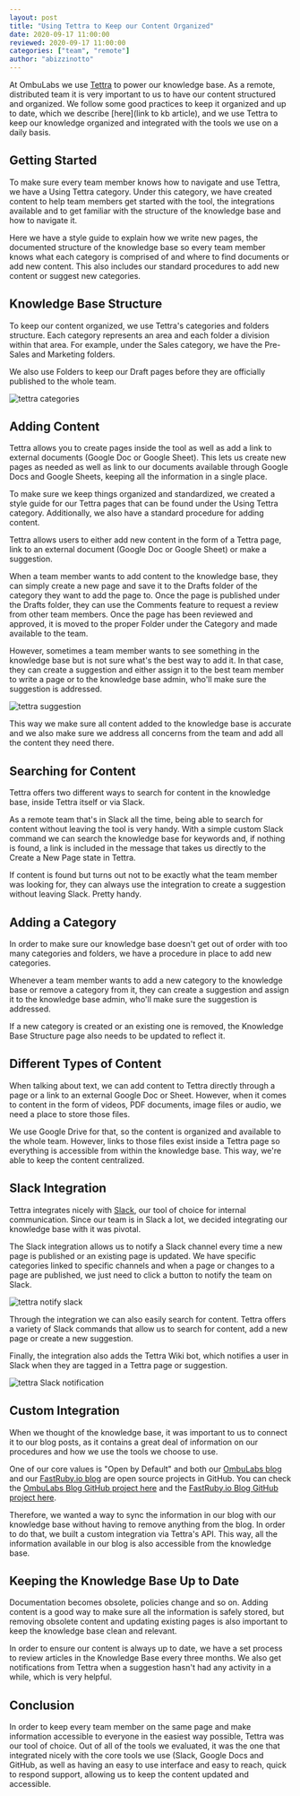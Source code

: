```yaml
---
layout: post
title: "Using Tettra to Keep our Content Organized"
date: 2020-09-17 11:00:00
reviewed: 2020-09-17 11:00:00
categories: ["team", "remote"]
author: "abizzinotto"
---
```


At OmbuLabs we use [Tettra](https://tettra.com/) to power our knowledge base. As a remote, distributed team it is very important to us to have our content structured and organized. We follow some good practices to keep it organized and up to date, which we describe [here](link to kb article), and we use Tettra to keep our knowledge organized and integrated with the tools we use on a daily basis.

<!--more-->

## Getting Started

To make sure every team member knows how to navigate and use Tettra, we have a Using Tettra category. Under this category, we have created content to help team members get started with the tool, the integrations available and to get familiar with the structure of the knowledge base and how to navigate it.

Here we have a style guide to explain how we write new pages, the documented structure of the knowledge base so every team member knows what each category is comprised of and where to find documents or add new content. This also includes our standard procedures to add new content or suggest new categories.

## Knowledge Base Structure

To keep our content organized, we use Tettra's categories and folders structure. Each category represents an area and each folder a division within that area. For example, under the Sales category, we have the Pre-Sales and Marketing folders.

We also use Folders to keep our Draft pages before they are officially published to the whole team.

<img src="/blog/assets/images/tettra/tettra_categories.jpg" alt="tettra categories" class="medium-img">

## Adding Content

Tettra allows you to create pages inside the tool as well as add a link to external documents (Google Doc or Google Sheet). This lets us create new pages as needed as well as link to our documents available through Google Docs and Google Sheets, keeping all the information in a single place.

To make sure we keep things organized and standardized, we created a style guide for our Tettra pages that can be found under the Using Tettra category. Additionally, we also have a standard procedure for adding content.

Tettra allows users to either add new content in the form of a Tettra page, link to an external document (Google Doc or Google Sheet) or make a suggestion.

When a team member wants to add content to the knowledge base, they can simply create a new page and save it to the Drafts folder of the category they want to add the page to. Once the page is published under the Drafts folder, they can use the Comments feature to request a review from other team members. Once the page has been reviewed and approved, it is moved to the proper Folder under the Category and made available to the team.

However, sometimes a team member wants to see something in the knowledge base but is not sure what's the best way to add it. In that case, they can create a suggestion and either assign it to the best team member to write a page or to the knowledge base admin, who'll make sure the suggestion is addressed.

<img src="/blog/assets/images/tettra/tettra-suggestion.jpg" alt="tettra suggestion" class="medium-img">

This way we make sure all content added to the knowledge base is accurate and we also make sure we address all concerns from the team and add all the content they need there.

## Searching for Content

Tettra offers two different ways to search for content in the knowledge base, inside Tettra itself or via Slack.

As a remote team that's in Slack all the time, being able to search for content without leaving the tool is very handy. With a simple custom Slack command we can search the knowledge base for keywords and, if nothing is found, a link is included in the message that takes us directly to the Create a New Page state in Tettra.

If content is found but turns out not to be exactly what the team member was looking for, they can always use the integration to create a suggestion without leaving Slack. Pretty handy.

## Adding a Category

In order to make sure our knowledge base doesn't get out of order with too many categories and folders, we have a procedure in place to add new categories.

Whenever a team member wants to add a new category to the knowledge base or remove a category from it, they can create a suggestion and assign it to the knowledge base admin, who'll make sure the suggestion is addressed.

If a new category is created or an existing one is removed, the Knowledge Base Structure page also needs to be updated to reflect it.

## Different Types of Content

When talking about text, we can add content to Tettra directly through a page or a link to an external Google Doc or Sheet. However, when it comes to content in the form of videos, PDF documents, image files or audio, we need a place to store those files.

We use Google Drive for that, so the content is organized and available to the whole team. However, links to those files exist inside a Tettra page so everything is accessible from within the knowledge base. This way, we're able to keep the content centralized.

## Slack Integration

Tettra integrates nicely with [Slack](https://slack.com), our tool of choice for internal communication. Since our team is in Slack a lot, we decided integrating our knowledge base with it was pivotal.

The Slack integration allows us to notify a Slack channel every time a new page is published or an existing page is updated. We have specific categories linked to specific channels and when a page or changes to a page are published, we just need to click a button to notify the team on Slack.

<img src="/blog/assets/images/tettra/slack-notify.jpg" alt="tettra notify slack" class="medium-img">

Through the integration we can also easily search for content. Tettra offers a variety of Slack commands that allow us to search for content, add a new page or create a new suggestion.

Finally, the integration also adds the Tettra Wiki bot, which notifies a user in Slack when they are tagged in a Tettra page or suggestion.

<img src="/blog/assets/images/tettra/slack-notification.jpg" alt="tettra Slack notification" class="medium-img">

## Custom Integration

When we thought of the knowledge base, it was important to us to connect it to our blog posts, as it contains a great deal of information on our procedures and how we use the tools we choose to use.

One of our core values is "Open by Default" and both our [OmbuLabs blog](https://www.ombulabs.com/blog) and our [FastRuby.io blog](https://www.fastruby.io/blog) are open source projects in GitHub. You can check the [OmbuLabs Blog GitHub project here](https://github.com/ombulabs/blog/) and the [FastRuby.io Blog GitHub project here](https://github.com/fastruby/blog).

Therefore, we wanted a way to sync the information in our blog with our knowledge base without having to remove anything from the blog. In order to do that, we built a custom integration via Tettra's API. This way, all the information available in our blog is also accessible from the knowledge base.

## Keeping the Knowledge Base Up to Date

Documentation becomes obsolete, policies change and so on. Adding content is a good way to make sure all the information is safely stored, but removing obsolete content and updating existing pages is also important to keep the knowledge base clean and relevant.

In order to ensure our content is always up to date, we have a set process to review articles in the Knowledge Base every three months. We also get notifications from Tettra when a suggestion hasn't had any activity in a while, which is very helpful.

## Conclusion

In order to keep every team member on the same page and make information accessible to everyone in the easiest way possible, Tettra was our tool of choice. Out of all of the tools we evaluated, it was the one that integrated nicely with the core tools we use (Slack, Google Docs and GitHub, as well as having an easy to use interface and easy to reach, quick to respond support, allowing us to keep the content updated and accessible.